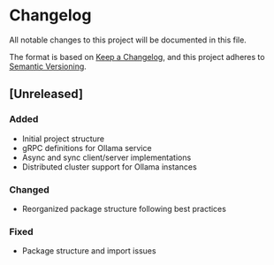 # Changelog

All notable changes to this project will be documented in this file.

The format is based on [Keep a Changelog](https://keepachangelog.com/en/1.0.0/),
and this project adheres to [Semantic Versioning](https://semver.org/spec/v2.0.0.html).

## [Unreleased]

### Added
- Initial project structure
- gRPC definitions for Ollama service
- Async and sync client/server implementations
- Distributed cluster support for Ollama instances

### Changed
- Reorganized package structure following best practices

### Fixed
- Package structure and import issues